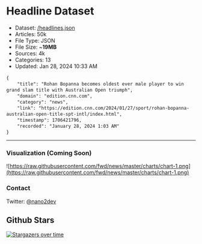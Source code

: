 # Headline Dataset

- Dataset: [/headlines.json](https://raw.githubusercontent.com/fwd/news/master/headlines.json) 
- Articles: 50k
- File Type: JSON
- File Size: ~**19MB**
- Sources: 4k
- Categories: 13
- Updated: Jan 28, 2024 10:33 AM

```
{
    "title": "Rohan Bopanna becomes oldest ever male player to win grand slam title with Australian Open triumph",
    "domain": "edition.cnn.com",
    "category": "news",
    "link": "https://edition.cnn.com/2024/01/27/sport/rohan-bopanna-australian-open-title-spt-intl/index.html",
    "timestamp": 1706421796,
    "recorded": "January 28, 2024 1:03 AM"
}
```

---

### Visualization (Coming Soon)

![https://raw.githubusercontent.com/fwd/news/master/charts/chart-1.png](https://raw.githubusercontent.com/fwd/news/master/charts/chart-1.png)

### Contact 

Twitter: [@nano2dev](https://twitter.com/nano2dev)

## Github Stars

[![Stargazers over time](https://starchart.cc/fwd/news.svg)](https://starchart.cc/fwd/news)
